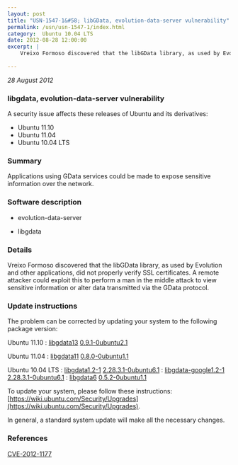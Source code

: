 ```yaml
---
layout: post
title: "USN-1547-1&#58; libGData, evolution-data-server vulnerability"
permalink: /usn/usn-1547-1/index.html
category:  Ubuntu 10.04 LTS
date: 2012-08-28 12:00:00
excerpt: |
    Vreixo Formoso discovered that the libGData library, as used by Evolution and other applications, did not properly verify SSL certificates. A remote attacker could exploit this to perform a man in the middle attack to view sensitive information or alter data transmitted via the GData protocol. 
    
--- 
```

 
 

*28 August 2012*

### libgdata, evolution-data-server vulnerability

A security issue affects these releases of Ubuntu and its derivatives:

* Ubuntu 11.10
* Ubuntu 11.04
* Ubuntu 10.04 LTS

### Summary

Applications using GData services could be made to expose sensitive information over the network.

### Software description

* evolution-data-server 

* libgdata 

### Details

Vreixo Formoso discovered that the libGData library, as used by Evolution and other applications, did not properly verify SSL certificates. A remote attacker could exploit this to perform a man in the middle attack to view sensitive information or alter data transmitted via the GData protocol. 

### Update instructions

The problem can be corrected by updating your system to the following package version:

Ubuntu 11.10
 : [libgdata13](https://launchpad.net/ubuntu/+source/libgdata) <span> [0.9.1-0ubuntu2.1](https://launchpad.net/ubuntu/+source/libgdata/0.9.1-0ubuntu2.1) </span> 

Ubuntu 11.04
 : [libgdata11](https://launchpad.net/ubuntu/+source/libgdata) <span> [0.8.0-0ubuntu1.1](https://launchpad.net/ubuntu/+source/libgdata/0.8.0-0ubuntu1.1) </span> 

Ubuntu 10.04 LTS
 : [libgdata1.2-1](https://launchpad.net/ubuntu/+source/evolution-data-server) <span> [2.28.3.1-0ubuntu6.1](https://launchpad.net/ubuntu/+source/evolution-data-server/2.28.3.1-0ubuntu6.1) </span> 
 : [libgdata-google1.2-1](https://launchpad.net/ubuntu/+source/evolution-data-server) <span> [2.28.3.1-0ubuntu6.1](https://launchpad.net/ubuntu/+source/evolution-data-server/2.28.3.1-0ubuntu6.1) </span> 
 : [libgdata6](https://launchpad.net/ubuntu/+source/libgdata) <span> [0.5.2-0ubuntu1.1](https://launchpad.net/ubuntu/+source/libgdata/0.5.2-0ubuntu1.1) </span> 

To update your system, please follow these instructions: [https://wiki.ubuntu.com/Security/Upgrades](https://wiki.ubuntu.com/Security/Upgrades).

In general, a standard system update will make all the necessary changes. 

### References

 
 [CVE-2012-1177](http://people.ubuntu.com/~ubuntu-security/cve/CVE-2012-1177)
 

